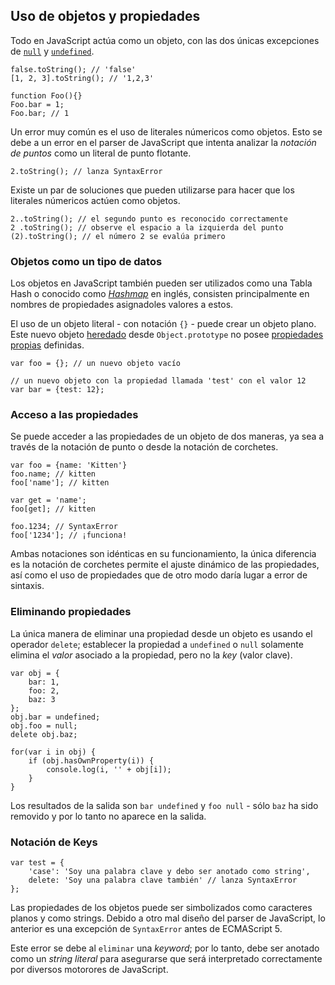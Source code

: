 ## Uso de objetos y propiedades

Todo en JavaScript actúa como un objeto, con las dos únicas excepciones de
[`null`](#core.undefined) y [`undefined`](#core.undefined).

    false.toString(); // 'false'
    [1, 2, 3].toString(); // '1,2,3'

    function Foo(){}
    Foo.bar = 1;
    Foo.bar; // 1

Un error muy común es el uso de literales númericos como objetos.
Esto se debe a un error en el parser de JavaScript que intenta analizar la
*notación de puntos* como un literal de punto flotante.

    2.toString(); // lanza SyntaxError

Existe un par de soluciones que pueden utilizarse para hacer que los
literales númericos actúen como objetos.

    2..toString(); // el segundo punto es reconocido correctamente
    2 .toString(); // observe el espacio a la izquierda del punto
    (2).toString(); // el número 2 se evalúa primero

### Objetos como un tipo de datos

Los objetos en JavaScript también pueden ser utilizados como una Tabla Hash o conocido como [*Hashmap*][1] en inglés, consisten
principalmente en nombres de propiedades asignadoles valores a estos.

El uso de un objeto literal - con notación `{}` - puede crear un
objeto plano. Este nuevo objeto [heredado](#object.prototype) desde `Object.prototype`
no posee [propiedades propias](#object.hasownproperty) definidas.

    var foo = {}; // un nuevo objeto vacío

    // un nuevo objeto con la propiedad llamada 'test' con el valor 12
    var bar = {test: 12};

### Acceso a las propiedades

Se puede acceder a las propiedades de un objeto de dos maneras, ya sea a través de la
notación de punto o desde la notación de corchetes.

    var foo = {name: 'Kitten'}
    foo.name; // kitten
    foo['name']; // kitten

    var get = 'name';
    foo[get]; // kitten

    foo.1234; // SyntaxError
    foo['1234']; // ¡funciona!

Ambas notaciones son idénticas en su funcionamiento, la única diferencia es la
notación de corchetes permite el ajuste dinámico de las propiedades, así como
el uso de propiedades que de otro modo daría lugar a error de sintaxis.

### Eliminando propiedades

La única manera de eliminar una propiedad desde un objeto es usando el
operador `delete`; establecer la propiedad a `undefined` o `null` solamente
elimina el *valor* asociado a la propiedad, pero no la *key* (valor clave).

    var obj = {
        bar: 1,
        foo: 2,
        baz: 3
    };
    obj.bar = undefined;
    obj.foo = null;
    delete obj.baz;

    for(var i in obj) {
        if (obj.hasOwnProperty(i)) {
            console.log(i, '' + obj[i]);
        }
    }

Los resultados de la salida son `bar undefined` y `foo null` - sólo `baz` ha
sido removido y por lo tanto no aparece en la salida.

### Notación de Keys

    var test = {
        'case': 'Soy una palabra clave y debo ser anotado como string',
        delete: 'Soy una palabra clave también' // lanza SyntaxError
    };

Las propiedades de los objetos puede ser simbolizados como caracteres planos y como strings. Debido
a otro mal diseño del parser de JavaScript, lo anterior es una excepción
de `SyntaxError` antes de ECMAScript 5.

Este error se debe al `eliminar` una *keyword*; por lo tanto, debe ser
anotado como un *string literal* para asegurarse que será interpretado correctamente
por diversos motorores de JavaScript.

[1]: http://en.wikipedia.org/wiki/Hashmap

